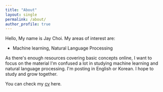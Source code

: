 ```yaml
---
title: "About"
layout: single
permalink: /about/
author_profile: true
---
```

Hello, My name is Jay Choi. My areas of interest are:


- Machine learning, Natural Language Processing


As there's enough resources covering basic concepts online, I want to focus on the material I'm confused a lot in studying machine learning and natural language processing. I'm posting in English or Korean. I hope to study and grow together.

You can check my [cv](https://www.linkedin.com/in/%EC%A0%95%EC%9C%A4-%EC%B5%9C-3b394a116/) here.

